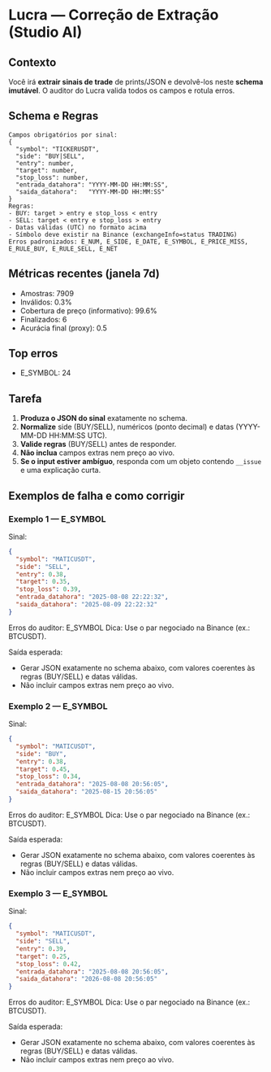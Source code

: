 # Lucra — Correção de Extração (Studio AI)

## Contexto
Você irá **extrair sinais de trade** de prints/JSON e devolvê-los neste **schema imutável**. O auditor do Lucra valida todos os campos e rotula erros.

## Schema e Regras
```
Campos obrigatórios por sinal:
{
  "symbol": "TICKERUSDT",
  "side": "BUY|SELL",
  "entry": number,
  "target": number,
  "stop_loss": number,
  "entrada_datahora": "YYYY-MM-DD HH:MM:SS",
  "saida_datahora":   "YYYY-MM-DD HH:MM:SS"
}
Regras:
- BUY: target > entry e stop_loss < entry
- SELL: target < entry e stop_loss > entry
- Datas válidas (UTC) no formato acima
- Símbolo deve existir na Binance (exchangeInfo=status TRADING)
Erros padronizados: E_NUM, E_SIDE, E_DATE, E_SYMBOL, E_PRICE_MISS, E_RULE_BUY, E_RULE_SELL, E_NET
```

## Métricas recentes (janela 7d)
- Amostras: 7909
- Inválidos: 0.3%
- Cobertura de preço (informativo): 99.6%
- Finalizados: 6
- Acurácia final (proxy): 0.5

## Top erros
- E_SYMBOL: 24

## Tarefa
1. **Produza o JSON do sinal** exatamente no schema.
2. **Normalize** side (BUY/SELL), numéricos (ponto decimal) e datas (YYYY-MM-DD HH:MM:SS UTC).
3. **Valide regras** (BUY/SELL) antes de responder.
4. **Não inclua** campos extras nem preço ao vivo.
5. **Se o input estiver ambíguo**, responda com um objeto contendo `__issue` e uma explicação curta.

## Exemplos de falha e como corrigir
### Exemplo 1 — E_SYMBOL
Sinal:
```json
{
  "symbol": "MATICUSDT",
  "side": "SELL",
  "entry": 0.38,
  "target": 0.35,
  "stop_loss": 0.39,
  "entrada_datahora": "2025-08-08 22:22:32",
  "saida_datahora": "2025-08-09 22:22:32"
}
```
Erros do auditor: E_SYMBOL
Dica: Use o par negociado na Binance (ex.: BTCUSDT).

Saída esperada:
- Gerar JSON exatamente no schema abaixo, com valores coerentes às regras (BUY/SELL) e datas válidas.
- Não incluir campos extras nem preço ao vivo.

### Exemplo 2 — E_SYMBOL
Sinal:
```json
{
  "symbol": "MATICUSDT",
  "side": "BUY",
  "entry": 0.38,
  "target": 0.45,
  "stop_loss": 0.34,
  "entrada_datahora": "2025-08-08 20:56:05",
  "saida_datahora": "2025-08-15 20:56:05"
}
```
Erros do auditor: E_SYMBOL
Dica: Use o par negociado na Binance (ex.: BTCUSDT).

Saída esperada:
- Gerar JSON exatamente no schema abaixo, com valores coerentes às regras (BUY/SELL) e datas válidas.
- Não incluir campos extras nem preço ao vivo.

### Exemplo 3 — E_SYMBOL
Sinal:
```json
{
  "symbol": "MATICUSDT",
  "side": "SELL",
  "entry": 0.39,
  "target": 0.25,
  "stop_loss": 0.42,
  "entrada_datahora": "2025-08-08 20:56:05",
  "saida_datahora": "2026-08-08 20:56:05"
}
```
Erros do auditor: E_SYMBOL
Dica: Use o par negociado na Binance (ex.: BTCUSDT).

Saída esperada:
- Gerar JSON exatamente no schema abaixo, com valores coerentes às regras (BUY/SELL) e datas válidas.
- Não incluir campos extras nem preço ao vivo.
